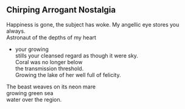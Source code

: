 Chirping Arrogant Nostalgia
---------------------------
Happiness is gone, the subject has woke. My angellic eye stores you always.  
Astronaut of the depths of my heart  
- your growing  
stills your cleansed regard as though it were sky.  
Coral was no longer below  
the transmission threshold.  
Growing the lake of her well full of felicity.  
  
The beast weaves on its neon mare  
growing green sea  
water over the region.  
